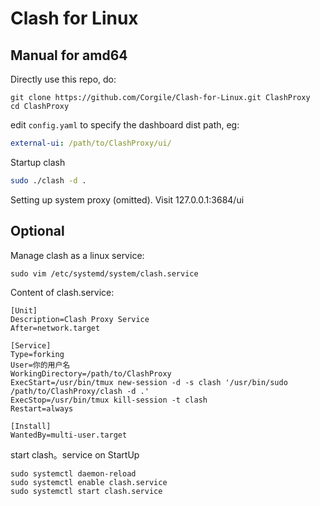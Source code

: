 # Clash for Linux


## Manual for amd64

Directly use this repo, do:

```shell
git clone https://github.com/Corgile/Clash-for-Linux.git ClashProxy
cd ClashProxy
```

edit `config.yaml` to specify the dashboard dist path, eg:

```yaml
external-ui: /path/to/ClashProxy/ui/
```

Startup clash


```sh
sudo ./clash -d .
```

Setting up system proxy (omitted).  Visit 127.0.0.1:3684/ui


## Optional

Manage clash as a linux service:

```shell
sudo vim /etc/systemd/system/clash.service
```

Content of clash.service: 

```text
[Unit]
Description=Clash Proxy Service
After=network.target

[Service]
Type=forking
User=你的用户名
WorkingDirectory=/path/to/ClashProxy
ExecStart=/usr/bin/tmux new-session -d -s clash '/usr/bin/sudo /path/to/ClashProxy/clash -d .'
ExecStop=/usr/bin/tmux kill-session -t clash
Restart=always

[Install]
WantedBy=multi-user.target
```

start clash。service on StartUp

```shell
sudo systemctl daemon-reload
sudo systemctl enable clash.service
sudo systemctl start clash.service
```
